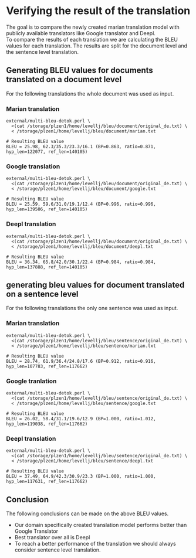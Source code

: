 # Verifying the result of the translation 
The goal is to compare the newly created marian translation model with publicly available translators like Google translator and Deepl.  
To compare the results of each translation we are calculating the BLEU values for each translation.  The results are split for the document level and the sentence level translation.  

## Generating BLEU values for documents translated on a document level  
For the following translations the whole document was used as input.  

### Marian translation
```
external/multi-bleu-detok.perl \
  <(cat /storage/plzen1/home/levellj/bleu/document/original_de.txt) \
  < /storage/plzen1/home/levellj/bleu/document/marian.txt

# Resulting BLEU value  
BLEU = 25.98, 62.3/35.3/23.3/16.1 (BP=0.863, ratio=0.871, hyp_len=122077, ref_len=140105)
```

### Google translation
```
external/multi-bleu-detok.perl \
  <(cat /storage/plzen1/home/levellj/bleu/document/original_de.txt) \
  < /storage/plzen1/home/levellj/bleu/document/google.txt
  
# Resulting BLEU value
BLEU = 25.59, 59.6/31.0/19.1/12.4 (BP=0.996, ratio=0.996, hyp_len=139506, ref_len=140105)
```

### Deepl translation
```
external/multi-bleu-detok.perl \
  <(cat /storage/plzen1/home/levellj/bleu/document/original_de.txt) \
  < /storage/plzen1/home/levellj/bleu/document/deepl.txt
  
# Resulting BLEU value
BLEU = 36.34, 65.8/42.0/30.1/22.4 (BP=0.984, ratio=0.984, hyp_len=137888, ref_len=140105)
```

## generating bleu values for document translated on a sentence level
For the following translations the only one sentence was used as input.  

### Marian translation
```
external/multi-bleu-detok.perl \
  <(cat /storage/plzen1/home/levellj/bleu/sentence/original_de.txt) \
  < /storage/plzen1/home/levellj/bleu/sentence/marian.txt

# Resulting BLEU value  
BLEU = 28.74, 61.9/36.4/24.8/17.6 (BP=0.912, ratio=0.916, hyp_len=107783, ref_len=117662)
```

### Google tranlation
```
external/multi-bleu-detok.perl \
  <(cat /storage/plzen1/home/levellj/bleu/sentence/original_de.txt) \
  < /storage/plzen1/home/levellj/bleu/sentence/google.txt
  
# Resulting BLEU value
BLEU = 26.02, 58.4/31.1/19.6/12.9 (BP=1.000, ratio=1.012, hyp_len=119038, ref_len=117662)
```

### Deepl translation
```
external/multi-bleu-detok.perl \
  <(cat /storage/plzen1/home/levellj/bleu/sentence/original_de.txt) \
  < /storage/plzen1/home/levellj/bleu/sentence/deepl.txt
  
# Resulting BLEU value
BLEU = 37.49, 64.9/42.3/30.9/23.3 (BP=1.000, ratio=1.000, hyp_len=117631, ref_len=117662)
```

## Conclusion 
The following conclusions can be made on the above BLEU values. 
* Our domain specifically created translation model performs better than Google Translator 
* Best translator over all is Deepl
* To reach a better performance of the translation we should always consider sentence level translation. 